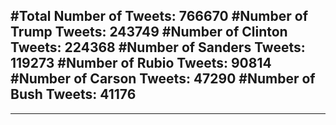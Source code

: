 #Total Number of Tweets: 766670 
#Number of Trump Tweets: 243749
#Number of Clinton Tweets: 224368
#Number of Sanders Tweets: 119273
#Number of Rubio Tweets: 90814
#Number of Carson Tweets: 47290
#Number of Bush Tweets: 41176
---
---
